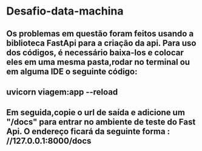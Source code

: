 # Desafio-data-machina

## Os problemas em questão foram feitos usando a biblioteca FastApi para a criação da api. Para uso dos códigos, é necessário baixa-los e colocar eles em uma mesma pasta,rodar no terminal ou em alguma IDE o seguinte código:
## uvicorn viagem:app --reload
## Em seguida,copie o url de saída e adicione um "/docs" para entrar no ambiente de teste do Fast Api. O endereço ficará da seguinte forma : //127.0.0.1:8000/docs



